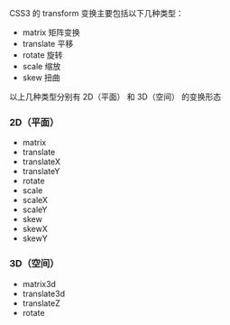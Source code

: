 CSS3 的 transform 变换主要包括以下几种类型：

- matrix 矩阵变换
- translate 平移
- rotate 旋转
- scale 缩放
- skew 扭曲



以上几种类型分别有 2D（平面） 和 3D（空间） 的变换形态



### 2D（平面）

- matrix
- translate
- translateX
- translateY
- rotate
- scale
- scaleX
- scaleY
- skew
- skewX
- skewY



### 3D（空间）

- matrix3d
- translate3d
- translateZ
- rotate